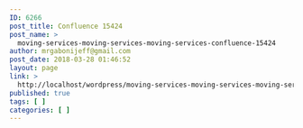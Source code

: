 ```yaml
---
ID: 6266
post_title: Confluence 15424
post_name: >
  moving-services-moving-services-moving-services-confluence-15424
author: mrgabonijeff@gmail.com
post_date: 2018-03-28 01:46:52
layout: page
link: >
  http://localhost/wordpress/moving-services-moving-services-moving-services-confluence-15424/
published: true
tags: [ ]
categories: [ ]
---
```

